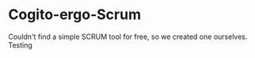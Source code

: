 # Cogito-ergo-Scrum
Couldn't find a simple SCRUM tool for free, so we created one ourselves.
Testing
